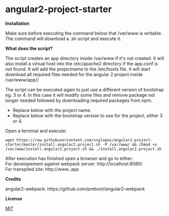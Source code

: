 # angular2-project-starter

<strong>Installation</strong><br />
<p>Make sure before executing the command below that /var/www is writable.<br />
The command will download a .sh script and execute it.</p>

<strong>What does the script?</strong><br />
<p>
The script creates an app directory inside /var/www if it's not created.
It will also install a virtual host into the /etc/apache2 directory if the app.conf is not found.
It will add the projectname to the /etc/hosts file.
It will start download all required files needed for the angular 2 project inside /var/www/app/<code><project-name></code>/
</p>
<p>
The script can be executed again to just use a different version of bootstrap eg. 3 or 4. 
In this case it will modify some files and remove package not longer needed followed by downloading required packages from npm.
</p>
<ul>
<li>Replace <code><project-name[string]></code> below with the project name.</li>
<li>Replace <code><bootstrap-version[int]></code> below with the bootstrap version to use for the project, either 3 or 4.</li>
</ul>
Open a terminal and execute:<br />
<code>
wget https://raw.githubusercontent.com/ssglopes/angular2-project-starter/master/install.angular2.project.sh -P /var/www/ && chmod +x /var/www/install.angular2.project.sh && ./install.angular2.project.sh <project-name[string]> <bootstrap-version[int]>
</code>

<p>
After execution has finished open a browser and go to either:<br />
For developement against webpack server: http://localhost:8080/<br />
For transpiled site: http://www.<code><project-name></code>.app
</p>

<strong>Credits</strong><br />
<p>angular2-webpack: https://github.com/preboot/angular2-webpack</p>

<strong>License</strong><br />
<p><a href="https://raw.githubusercontent.com/ssglopes/angular2-project-starter/master/LICENSE">MIT</a></p>

